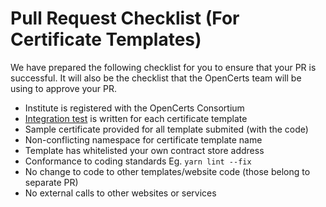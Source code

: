 # Pull Request Checklist (For Certificate Templates)

We have prepared the following checklist for you to ensure that your PR is successful. It will also be the checklist that the OpenCerts team will be using to approve your PR.

- Institute is registered with the OpenCerts Consortium
- [Integration test](./integration_test.md) is written for each certificate template
- Sample certificate provided for all template submited (with the code)
- Non-conflicting namespace for certificate template name
- Template has whitelisted your own contract store address
- Conformance to coding standards Eg. `yarn lint --fix`
- No change to code to other templates/website code (those belong to separate PR)
- No external calls to other websites or services
